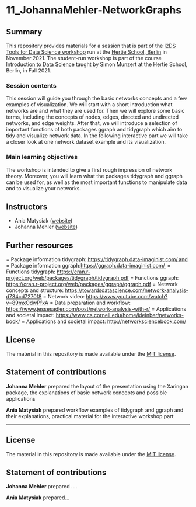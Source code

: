 # 11_JohannaMehler-NetworkGraphs


## Summary

This repository provides materials for a session that is part of the [I2DS Tools for Data Science workshop](https://github.com/intro-to-data-science-21-workshop) run at the [Hertie School, Berlin](https://www.hertie-school.org/en/) in November 2021. The student-run workshop is part of the course [Introduction to Data Science](https://github.com/intro-to-data-science-21) taught by Simon Munzert at the Hertie School, Berlin, in Fall 2021. 

### Session contents

This session will guide you through the basic networks concepts and a few examples of visualization. We will start with a short introduction what networks are and what they are used for. Then we will explore some basic terms, including the concepts of nodes, edges, directed and undirected networks, and edge weights. After that, we will introduce a selection of important functions of both packages ggraph and tidygraph which aim to tidy and visualize network data. In the following interactive part we will take a closer look at one network dataset example and its visualization. 

### Main learning objectives

The workshop is intended to give a first rough impression of network theory. Moreover, you will learn what the packages tidygraph and ggraph can be used for, as well as the most important functions to manipulate data and to visualize your networks.


## Instructors

- Ania Matysiak ([website](https://github.com/AnnaWeronikaMatysiak))
- Johanna Mehler ([website](https://...))


## Further resources
= Package information tidygraph: https://tidygraph.data-imaginist.com/ and 
= Package information ggraph:https://ggraph.data-imaginist.com/  
= Functions tidygraph: https://cran.r-project.org/web/packages/tidygraph/tidygraph.pdf 
= Functions ggraph: https://cran.r-project.org/web/packages/ggraph/ggraph.pdf 
= Network concepts and structure: https://towardsdatascience.com/network-analysis-d734cd7270f8 
= Network video: https://www.youtube.com/watch?v=89mxOdwPfxA 
= Data preparation and workflow: https://www.jessesadler.com/post/network-analysis-with-r/ 
= Applications and societal impact: https://www.cs.cornell.edu/home/kleinber/networks-book/ 
= Applications and societal impact: http://networksciencebook.com/ 


## License 

The material in this repository is made available under the [MIT license](http://opensource.org/licenses/mit-license.php).  

  

## Statement of contributions 

**Johanna Mehler** prepared the layout of the presentation using the Xaringan package, the explanations of basic network concepts and possible applications 

**Ania Matysiak** prepared workflow examples of tidygraph and ggraph and their explanations, practical material for the interactive workshop part  

 

 

_______________________________________________________________ 

 


## License

The material in this repository is made available under the [MIT license](http://opensource.org/licenses/mit-license.php). 

## Statement of contributions

**Johanna Mehler** prepared ....

**Ania Matysiak** prepared...
